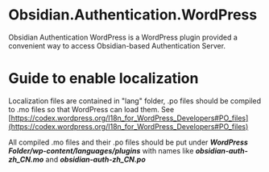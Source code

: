 # Obsidian.Authentication.WordPress
Obsidian Authentication WordPress is a WordPress plugin provided a convenient way to access Obsidian-based Authentication Server.
# Guide to enable localization
Localization files are contained in "lang" folder, .po files should be compiled to .mo files so that WordPress can load them.
See [https://codex.wordpress.org/I18n_for_WordPress_Developers#PO_files](https://codex.wordpress.org/I18n_for_WordPress_Developers#PO_files)

All compiled .mo files and their .po files should be put under ***WordPress Folder/wp-content/languages/plugins*** with names like ***obsidian-auth-zh_CN.mo*** and ***obsidian-auth-zh_CN.po***
